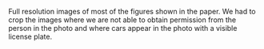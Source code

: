 Full resolution images of most of the figures shown in the paper.
We had to crop the images where we are not able to obtain permission from the person in the photo and where cars appear in the photo with a visible license plate.
